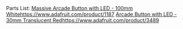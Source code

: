 Parts List:
[Massive Arcade Button with LED - 100mm White](https://www.adafruit.com/product/1187)https://www.adafruit.com/product/1187
[Arcade Button with LED - 30mm Translucent Red](https://www.adafruit.com/product/3489)https://www.adafruit.com/product/3489
